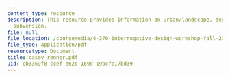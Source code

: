 ```yaml
---
content_type: resource
description: This resource provides information on urban/landscape, deployment, precedent,
  subversion.
file: null
file_location: /coursemedia/4-370-interrogative-design-workshop-fall-2005/cb3369f8ccefe62c169d19bcfe17bd39_casey_renner.pdf
file_type: application/pdf
resourcetype: Document
title: casey_renner.pdf
uid: cb3369f8-ccef-e62c-169d-19bcfe17bd39
---
```

